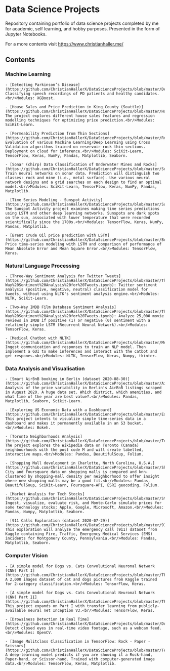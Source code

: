 # Data Science Projects

Repository containing portfolio of data science projects completed by me for academic, self learning, and hobby purposes. Presented in the form of Jupyter Notebooks.

For a more contents visit https://www.christianhaller.me/


## Contents

### Machine Learning

	- [Detecting Parkinson’s Disease](https://github.com/ChristianHallerX/DataScienceProjects/blob/master/Detecting_Parkinsons.ipynb): Classifying speech recordings of PD patients and healthy candidates.<br/>Modules: XGBoost.

	- [House Sales and Price Prediction in King County (Seattle)](https://github.com/ChristianHallerX/DataScienceProjects/blob/master/House_Sales_and_Price_Prediction_King_County(Seattle).ipynb): The project explores different house sales features and regression modelling techniques for optimizing price prediction.<br/>Modules: SciKit-Learn.
	
	- [Permeability Prediction from Thin Sections](https://github.com/ChristianHallerX/DataScienceProjects/blob/master/RockPermeabilityPrediction/Reservoir_Permeability_WatsonStudio.ipynb): Evaluation of various Machine Learning/Deep Learning using Cross Validation algorithms trained on reservoir-rock thin sections. Deployment on cloud for inference.<br/>Modules: SciKit-Learn, TensorFlow, Keras, NumPy, Pandas, Matplotlib, Seaborn.
	
	- [Sonar (chirp) Data Classification of Underwater Mines and Rocks](https://github.com/ChristianHallerX/DataScienceProjects/blob/master/Sonar_classification_NN_GridSearch.ipynb): Train neural networks on sonar data. Prediction will distinguish two classes: rock and mine (i.e., metal surface). Use various neural network designs and a grid searches on each design to find an optimal model.<br/>Modules: SciKit-Learn, TensorFlow, Keras, NumPy, Pandas, Matplotlib.
	
	- [Time Series Modeling - Sunspot Activity](https://github.com/ChristianHallerX/DataScienceProjects/blob/master/Sun_Spot_Activity_TimeSeries.ipynb): The Sunspot Activity project examines making time series predictions using LSTM and other deep learning networks. Sunspots are dark spots on the sun, associated with lower temperature that were recorded scientifically since the 1700s.<br/>Modules: TensorFlow, Keras, NumPy, Pandas, Matplotlib.
	
	- [Brent Crude Oil price prediction with LSTM](https://github.com/ChristianHallerX/DataScienceProjects/blob/master/Brent_crude_prediction.ipynb): Price time-series modeling with LSTM and comparison of performance of Mean Absolute Error and Mean Square Error.<br/>Modules: TensorFlow, Keras.	



### Natural Language Processing

	- [Three-Way Sentiment Analysis for Twitter Tweets](https://github.com/ChristianHallerX/DataScienceProjects/blob/master/Three-Way%20Sentiment%20Analysis%20for%20Tweets.ipynb): Twitter sentiment analysis (positive, negative, neutral) classification model for tweets, without using NLTK's sentiment analysis engine.<br/>Modules: NLTK, SciKit-Learn.
	
	- [Two-Way IMDB Film Database Sentiment Analysis](https://github.com/ChristianHallerX/DataScienceProjects/blob/master/Three-Way%20Sentiment%20Analysis%20for%20Tweets.ipynb): Analyze 25,000 movie reviews in IMDB if positive (1) or negative (0) sentiment with a relatively simple LSTM (Recurrent Neural Network).<br/>Modules: TensorFlow, Keras.
	
	- [Medical Chatbot with NLTK](https://github.com/ChristianHallerX/DataScienceProjects/blob/master/Medical_Chatbot_with_NLTK_main.ipynb): Ingest communication and responses to train an NLP model. Then implement a GUI to make inferences and interact with the catbot and get respones.<br/>Modules: NLTK, TensorFlow, Keras, Numpy, tkinter.
	


### Data Analysis and Visualisation

	- [Smart AirBnB booking in Berlin (dataset 2020-08-30)](https://github.com/ChristianHallerX/DataScienceProjects/blob/master/AirBNB_Berlin.ipynb): Analysis of the price variability in Berlin's AirBnB listings scraped in August 2020. A huge data set. Which district, which amenities, and what time of the year are best value?.<br/>Modules: Pandas, Matplotlib, Seaborn, Scikit-Learn.

	- [Exploring US Economic Data with a Dashboard](https://github.com/ChristianHallerX/DataScienceProjects/blob/master/Exploring_US_Economic_Data_with_Dashboard.ipynb): This project intents to visualize simple time-series data in a dashboard and makes it permanently available in an S3 bucket.<br/>Modules: Bokeh.
	
	- [Toronto Neighborhoods Analysis](https://github.com/ChristianHallerX/DataScienceProjects/blob/master/Toronto_Neighborhoods_Analysis.ipynb): The project explores the Wikipedia data on Toronto (Canada) neighbourhoods with the post code M and will create labelled, interactive maps.<br/>Modules: Pandas, BeautifulSoup, Folium.
	
	- [Shopping Mall development in Charlotte, North Carolina, U.S.A.](https://github.com/ChristianHallerX/DataScienceProjects/blob/master/ShoppingMallDevelopment/Charlotte_new_mall.ipynb): City and Foursquare data on shopping malls is compared and knn-clustered by shopping-mall density per neighborhood to offer insight where new shopping malls may be a good fit.<br/>Modules: Pandas, BeautifulSoup, SciKit-Learn, Foursquare-API, ESRI geocoding, Folium.
	
	- [Market Analysis for Tech Stocks](https://github.com/ChristianHallerX/DataScienceProjects/blob/master/Stock_Market_Analysis.ipynb): Ingest, visualize, evaluate risk, and Monte-Carlo simulate prices for some technology stocks: Apple, Google, Microsoft, Amazon.<br/>Modules: Pandas, Numpy, Matplotlib, Seaborn.
	
	- [911 Calls Exploration (dataset 2020-07-29)](https://github.com/ChristianHallerX/DataScienceProjects/blob/master/911_Calls.ipynb): This exploration will analyze the emergency call (911) dataset from Kaggle containing Fire, Traffic, Emergency Medical Services (EMS) incidents for Montgomery County, Pennsylvania.<br/>Modules: Pandas, Matplotlib, Seaborn.
	
	
	
	


### Computer Vision

	- [A simple model for Dogs vs. Cats Convolutional Neuronal Network (CNN) Part I](https://github.com/ChristianHallerX/DataScienceProjects/blob/master/TF_CatsVsDogsI.ipynb): A 2,000 images dataset of cat and dogs pictures from Kaggle trained for 2-category classification.<br/>Modules: TensorFlow, Keras.
	
	- [A simple model for Dogs vs. Cats Convolutional Neuronal Network (CNN) Part II](https://github.com/ChristianHallerX/DataScienceProjects/blob/master/TF_CatsVsDogsII.ipynb): This project expands on Part I with transfer learning from publicly-available neural net Inception V3.<br/>Modules: TensorFlow, Keras.
	
	- [Drowsiness Detection in Real Time](https://github.com/ChristianHallerX/DataScienceProjects/blob/master/Drowsiness_detection_main.ipynb): Detect closed eyes in real-time video footage, such as a webcam feed.<br/>Modules: OpenCV.
	
	- [Image Mulitclass Classification in TensorFlow: Rock - Paper - Scissors](https://github.com/ChristianHallerX/DataScienceProjects/blob/master/TensorFlow_rock_paper_scissors.ipynb): A deep-learning model predicts if you are showing it a Rock-hand, Paper-hand, or Scissor-hand. Trained with computer-generated image data.<br/>Modules: TensorFlow, Keras, Matplotlib.
